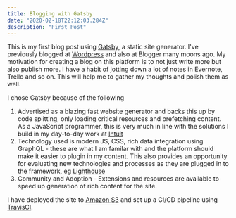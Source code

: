 ```yaml
---
title: Blogging with Gatsby
date: "2020-02-18T22:12:03.284Z"
description: "First Post"
---
```


This is my first blog post using [Gatsby](https://www.gatsbyjs.org/), a static site generator. I've previously blogged at [Wordpress](https://mariagoveas.wordpress.com) and also at Blogger many moons ago. 
My motivation for creating a blog on this platform is to not just write more but also publish more. I have a habit of jotting down a lot of notes in Evernote, Trello and so on. This will help me to gather my thoughts and polish them as well.

I chose Gatsby because of the following
1. Advertised as a blazing fast website generator and backs this up by code splitting, only loading critical resources and prefetching content. As a JavaScript programmer, this is very much in line with the solutions I build in my day-to-day work at [Intuit](https://quickbooks.intuit.com/payments/)
2. Technology used is modern JS, CSS, rich data integration using GraphQL - these are what I am familar with and the platform should make it easier to plugin in my content. This also provides an opportunity for evaluating new technologies and processes as they are plugged in to the framework, eg [Lighthouse](https://developers.google.com/web/tools/lighthouse/)
3. Community and Adoption - Extensions and resources are available to speed up generation of rich content for the site. 

I have deployed the site to [Amazon S3](https://aws.amazon.com/s3/) and set up a CI/CD pipeline using [TravisCI]().



